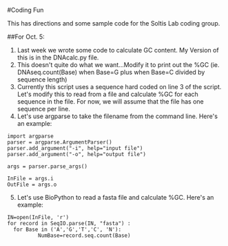 #Coding Fun

This has directions and some sample code for the Soltis Lab coding group.

##For Oct. 5:

1. Last week we wrote some code to calculate GC content. My Version of this is in the DNAcalc.py file.
2. This doesn't quite do what we want...Modify it to print out the %GC (ie. DNAseq.count(Base) when Base=G plus when Base=C divided by sequence length)
3. Currently this script uses a sequence hard coded on line 3 of the script. Let's modify this to read from a file and calculate %GC for each sequence in the file. For now, we will assume that the file has one sequence per line.
4. Let's use argparse to take the filename from the command line.
	Here's an example:
  ```	
  import argparse
  parser = argparse.ArgumentParser()
  parser.add_argument("-i", help="input file")
  parser.add_argument("-o", help="output file")
  
  args = parser.parse_args()
  
  InFile = args.i
  OutFile = args.o
  ```
5. Let's use BioPython to read a fasta file and calculate %GC.
    Here's an example:
  ```
  IN=open(InFile, 'r')
  for record in SeqIO.parse(IN, "fasta") :
  	for Base in ('A','G','T','C', 'N'):
    		NumBase=record.seq.count(Base)
  ```

